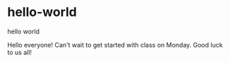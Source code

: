 # hello-world
hello world

Hello everyone! Can't wait to get started with class on Monday. 
Good luck to us all!
